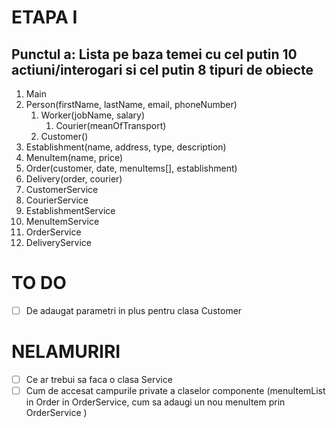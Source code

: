 # ETAPA I
## Punctul a: Lista pe baza temei cu cel putin 10 actiuni/interogari si cel putin 8 tipuri de obiecte

1. Main
2. Person(firstName, lastName, email, phoneNumber)
    1. Worker(jobName, salary)
        1. Courier(meanOfTransport)
    2. Customer()
3. Establishment(name, address, type, description)
4. MenuItem(name, price)
5. Order(customer, date, menuItems[], establishment)
6. Delivery(order, courier)
7. CustomerService
8. CourierService
9. EstablishmentService
10. MenuItemService
11. OrderService
12. DeliveryService

# TO DO
- [ ] De adaugat parametri in plus pentru clasa Customer

# NELAMURIRI
- [ ] Ce ar trebui sa faca o clasa Service
- [ ] Cum de accesat campurile private a claselor componente (menuItemList in Order in OrderService, cum sa adaugi un nou menuItem prin OrderService )